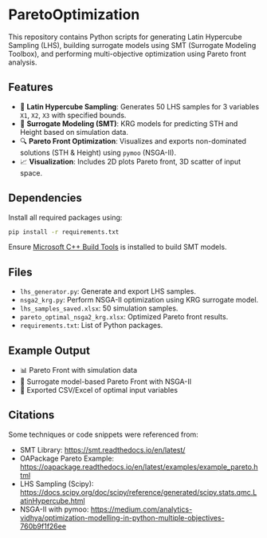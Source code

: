 # ParetoOptimization

This repository contains Python scripts for generating Latin Hypercube Sampling (LHS), building surrogate models using SMT (Surrogate Modeling Toolbox), and performing multi-objective optimization using Pareto front analysis.

## Features

- 🔁 **Latin Hypercube Sampling**: Generates 50 LHS samples for 3 variables `X1`, `X2`, `X3` with specified bounds.
- 🧠 **Surrogate Modeling (SMT)**: KRG models for predicting STH and Height based on simulation data.
- 🔍 **Pareto Front Optimization**: Visualizes and exports non-dominated solutions (STH & Height) using `pymoo` (NSGA-II).
- 📈 **Visualization**: Includes 2D plots Pareto front, 3D scatter of input space.

## Dependencies

Install all required packages using:

```bash
pip install -r requirements.txt
```

Ensure [Microsoft C++ Build Tools](https://visualstudio.microsoft.com/visual-cpp-build-tools/) is installed to build SMT models.

## Files

- `lhs_generator.py`: Generate and export LHS samples.
- `nsga2_krg.py`: Perform NSGA-II optimization using KRG surrogate model.
- `lhs_samples_saved.xlsx`: 50 simulation samples.
- `pareto_optimal_nsga2_krg.xlsx`: Optimized Pareto front results.
- `requirements.txt`: List of Python packages.

## Example Output

- 📊 Pareto Front with simulation data  
- 🤖 Surrogate model-based Pareto Front with NSGA-II  
- 📁 Exported CSV/Excel of optimal input variables

## Citations

Some techniques or code snippets were referenced from:

- SMT Library: https://smt.readthedocs.io/en/latest/
- OAPackage Pareto Example: https://oapackage.readthedocs.io/en/latest/examples/example_pareto.html
- LHS Sampling (Scipy): https://docs.scipy.org/doc/scipy/reference/generated/scipy.stats.qmc.LatinHypercube.html
- NSGA-II with pymoo: https://medium.com/analytics-vidhya/optimization-modelling-in-python-multiple-objectives-760b9f1f26ee
